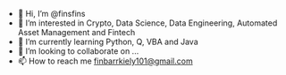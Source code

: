 - 👋 Hi, I’m @finsfins
- 👀 I’m interested in Crypto, Data Science, Data Engineering, Automated Asset Management and Fintech 
- 🌱 I’m currently learning Python, Q, VBA and Java
- 💞️ I’m looking to collaborate on ...
- 📫 How to reach me finbarrkiely101@gmail.com

<!---
finsfins/finsfins is a ✨ special ✨ repository because its `README.md` (this file) appears on your GitHub profile.
You can click the Preview link to take a look at your changes.
--->
